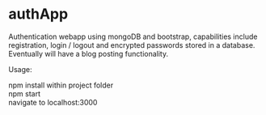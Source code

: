 # authApp
Authentication webapp using mongoDB and bootstrap, capabilities include registration, login / logout and encrypted passwords stored in a database. Eventually will have a blog posting functionality.  

Usage:

npm install within project folder     
npm start      
navigate to localhost:3000  
